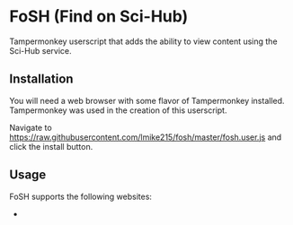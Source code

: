 # FoSH (Find on Sci-Hub)
Tampermonkey userscript that adds the ability to view content using the Sci-Hub service.

## Installation
You will need a web browser with some flavor of Tampermonkey installed. Tampermonkey was used in the creation of this userscript.

Navigate to https://raw.githubusercontent.com/lmike215/fosh/master/fosh.user.js and click the install button.

## Usage
FoSH supports the following websites:

- 